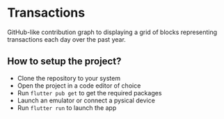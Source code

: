 # Transactions

GitHub-like contribution graph to displaying a grid of blocks representing transactions each day over the past year.

## How to setup the project?

- Clone the repository to your system
- Open the project in a code editor of choice
- Run `flutter pub get` to get the required packages
- Launch an emulator or connect a pysical device
- Run `flutter run` to launch the app
